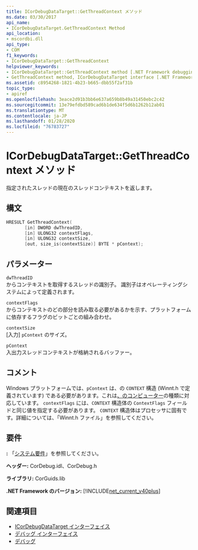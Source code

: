 ```yaml
---
title: ICorDebugDataTarget::GetThreadContext メソッド
ms.date: 03/30/2017
api_name:
- ICorDebugDataTarget.GetThreadContext Method
api_location:
- mscordbi.dll
api_type:
- COM
f1_keywords:
- ICorDebugDataTarget::GetThreadContext
helpviewer_keywords:
- ICorDebugDataTarget::GetThreadContext method [.NET Framework debugging]
- GetThreadContext method, ICorDebugDataTarget interface [.NET Framework debugging]
ms.assetid: c8954268-1821-4b23-b665-dbb55f2af31b
topic_type:
- apiref
ms.openlocfilehash: 3eace2d91b3bb6e637a659b8b49a31450ebc2c42
ms.sourcegitcommit: 13e79efdbd589cad6b1de634f5d6b1262b12ab01
ms.translationtype: MT
ms.contentlocale: ja-JP
ms.lasthandoff: 01/28/2020
ms.locfileid: "76783727"
---
```

# <a name="icordebugdatatargetgetthreadcontext-method"></a>ICorDebugDataTarget::GetThreadContext メソッド
指定されたスレッドの現在のスレッドコンテキストを返します。  
  
## <a name="syntax"></a>構文  
  
```cpp  
HRESULT GetThreadContext(  
       [in] DWORD dwThreadID,  
       [in] ULONG32 contextFlags,  
       [in] ULONG32 contextSize,  
       [out, size_is(contextSize)] BYTE * pContext);  
```  
  
## <a name="parameters"></a>パラメーター  
 `dwThreadID`  
 からコンテキストを取得するスレッドの識別子。 識別子はオペレーティングシステムによって定義されます。  
  
 `contextFlags`  
 からコンテキストのどの部分を読み取る必要があるかを示す、プラットフォームに依存するフラグのビットごとの組み合わせ。  
  
 `contextSize`  
 [入力] `pContext` のサイズ。  
  
 `pContext`  
 入出力スレッドコンテキストが格納されるバッファー。  
  
## <a name="remarks"></a>コメント  
 Windows プラットフォームでは、`pContext` は、の `CONTEXT` 構造 (Winnt.h で定義されています) である必要があります。これは[、のコンピューター](icordebugdatatarget-getplatform-method.md)の種類に対応しています。 `contextFlags` には、`CONTEXT` 構造体の `ContextFlags` フィールドと同じ値を指定する必要があります。 `CONTEXT` 構造体はプロセッサに固有です。詳細については、「Winnt.h ファイル」を参照してください。  
  
## <a name="requirements"></a>要件  
 **:** 「[システム要件](../../../../docs/framework/get-started/system-requirements.md)」を参照してください。  
  
 **ヘッダー:** CorDebug.idl、CorDebug.h  
  
 **ライブラリ:** CorGuids.lib  
  
 **.NET Framework のバージョン:** [!INCLUDE[net_current_v40plus](../../../../includes/net-current-v40plus-md.md)]  
  
## <a name="see-also"></a>関連項目

- [ICorDebugDataTarget インターフェイス](icordebugdatatarget-interface.md)
- [デバッグ インターフェイス](debugging-interfaces.md)
- [デバッグ](index.md)

